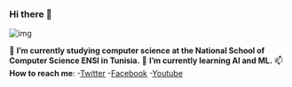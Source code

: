 ### Hi there 👋
![img](https://i.imgur.com/xJRhx6u.jpg)

🔭 **I’m currently studying computer science at the National School of Computer Science ENSI in Tunisia.**
🌱 **I’m currently learning AI and ML.**
📫 **How to reach me**:
-[Twitter](https://twitter.com/Achref_Taher1?s=07)
-[Facebook](https://www.facebook.com/achref.taher.96)
-[Youtube](https://www.youtube.com/channel/UCFFAeYoD6n7M1fr77Ndd-hQ)
